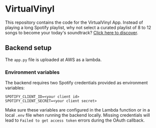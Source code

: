 # VirtualVinyl

This repository contains the code for the VirtualVinyl App. Instead of playing a long Spotify playlist, why not select a curated playlist of 8 to 12 songs to become your today's soundtrack? [Click here to discover](https://cperales.github.io/VirtualVinyl).


## Backend setup

The `app.py` file is uploaded at AWS as a lambda.

### Environment variables

The backend requires two Spotify credentials provided as environment variables:

```
SPOTIFY_CLIENT_ID=<your client id>
SPOTIFY_CLIENT_SECRET=<your client secret>
```

Make sure these variables are configured in the Lambda function or in a local
`.env` file when running the backend locally. Missing credentials will lead to
`Failed to get access token` errors during the OAuth callback.
